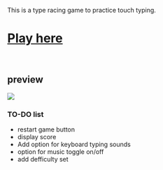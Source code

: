This is a type racing game to practice touch typing. 
<br>
# [Play here](https://typeracer16.herokuapp.com)
<br> 

## preview
<img src="https://user-images.githubusercontent.com/93136950/181100974-fc327d12-646f-41bc-9d03-912931c344d8.png" align="center">


### TO-DO list
- restart game button 
- display score
- Add option for keyboard typing sounds 
- option for music toggle on/off 
- add defficulty set 


